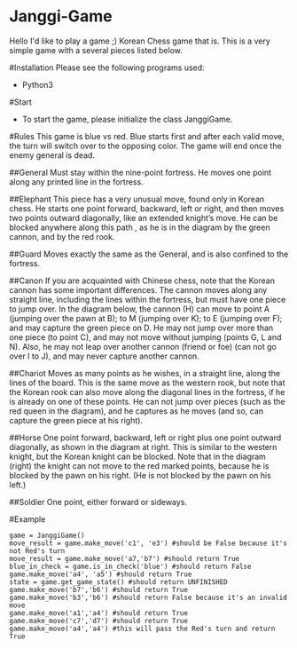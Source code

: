 # Janggi-Game
Hello I'd like to play a game ;) Korean Chess game that is. This is a very simple game with a 
several pieces listed below.

#Installation
Please see the following programs used:
* Python3

#Start
* To start the game, please initialize the class JanggiGame.

#Rules
This game is blue vs red. Blue starts first and after each valid move, the turn will switch over to the 
opposing color. The game will end once the enemy general is dead.

##General
Must stay within the nine-point fortress. He moves one point along any printed line in the 
fortress.

##Elephant
This piece has a very unusual move, found only in Korean chess. He starts one point forward, backward, left or right,
and then moves two points outward diagonally, like an extended knight’s move. He can be blocked anywhere along this path
, as he is in the diagram by the green cannon, and by the red rook.

##Guard
Moves exactly the same as the General, and is also confined to the fortress.

##Canon
If you are acquainted with Chinese chess, note that the Korean cannon has some important differences. The cannon moves 
along any straight line, including the lines within the fortress, but must have one piece to jump over. In the diagram 
below, the cannon (H) can move to point A (jumping over the pawn at B); to M (jumping over K); to E (jumping over F); 
and may capture the green piece on D. He may not jump over more than one piece (to point C), and may not move without 
jumping (points G, L and N). Also, he may not leap over another cannon (friend or foe) (can not go over I to J), and may 
never capture another cannon.

##Chariot
Moves as many points as he wishes, in a straight line, along the lines of the board. This is the same move as the 
western rook, but note that the Korean rook can also move along the diagonal lines in the fortress, if he is already 
on one of these points. He can not jump over pieces (such as the red queen in the diagram), and he captures as he moves
 (and so, can capture the green piece at his right).
 
##Horse
One point forward, backward, left or right plus one point outward diagonally, as shown in the diagram at right. 
This is similar to the western knight, but the Korean knight can be blocked. Note that in the diagram (right) the knight
can not move to the red marked points, because he is blocked by the pawn on his right. (He is not blocked by the pawn 
on his left.)

##Soldier
One point, either forward or sideways.

#Example
```
game = JanggiGame()
move_result = game.make_move('c1', 'e3') #should be False because it's not Red's turn
move_result = game.make_move('a7,'b7') #should return True
blue_in_check = game.is_in_check('blue') #should return False
game.make_move('a4', 'a5') #should return True
state = game.get_game_state() #should return UNFINISHED
game.make_move('b7','b6') #should return True
game.make_move('b3','b6') #should return False because it's an invalid move
game.make_move('a1','a4') #should return True
game.make_move('c7','d7') #should return True
game.make_move('a4','a4') #this will pass the Red's turn and return True
```